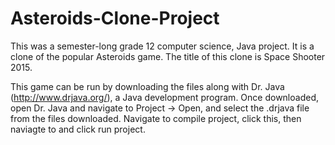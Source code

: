 # Asteroids-Clone-Project
This was a semester-long grade 12 computer science, Java project. It is a clone of the popular Asteroids game. The title of this clone is Space Shooter 2015.

This game can be run by downloading the files along with Dr. Java (http://www.drjava.org/), a Java development program. Once downloaded, 
open Dr. Java and navigate to Project -> Open, and select the .drjava file from the files downloaded. Navigate to compile project, click this, then naviagte to and click run project.
